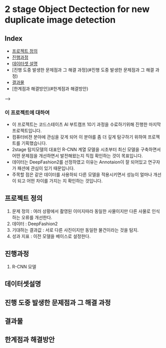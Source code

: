# 2 stage Object Dectection for new duplicate image detection

## Index
  - [프로젝트 정의](#프로젝트정의) 
  - [진행과정](#진행과정)
  - [데이터셋 설명](#데이터셋설명)
  - [진행 도중 발생한 문제점과 그 해결 과정](#진행 도중 발생한 문제점과 그 해결 과정)
  - [결과물](#결과물)
  - [한계점과 해결방안](#한계점과 해결방안)

-->
### 이 프로젝트에 대하여
<!--Wirte one paragraph of project description -->  
 - 이 프로젝트는 코드스테이츠 AI 부트캠프 10기 과정을 수료하기위해 진행한 마지막 프로젝트입니다.
 - 컴퓨터비젼 분야에 관심을 갖게 되어 이 분야를 좀 더 깊게 탐구하기 위하여 프로젝트를 기획했습니다.
 - 2stage 탐지모델의 대표인 R-CNN 계열 모델을 시초부터 최신 모델을 구축하면서 어떤 문제점을 개선하면서 발전해왔는지 직접 확인하는 것이 목표입니다.
 - 데이터는 DeepFashion2를 선정하였고 이유는 Annotaion이 잘 되어있고 연구자가 패션에 관심이 있기 때문입니다.
 - 주목할 점은 같은 데이터를 사용하되 다른 모델을 적용시키면서 성능이 얼마나 개선이 되고 어떤 차이를 가지는 지 확인하는 것입니다. 

## 프로젝트 정의 
1. 문제 정의 : 여러 상황에서 촬영된 이미지따라 동일한 사물이지만 다른 사물로 인식하는 오류를 개선한다. 
2. 데이터 : DeepFashion2
3. 기대하는 결과값 : 서로 다른 사진이지만 동일한 물건이라는 것을 탐지.
4. 성과 지표 : 이전 모델을 베이스로 설정한다.


## 진행과정
1. R-CNN 모델 

## 데이터셋설명

## 진행 도중 발생한 문제점과 그 해결 과정

## 결과물

## 한계점과 해결방안

